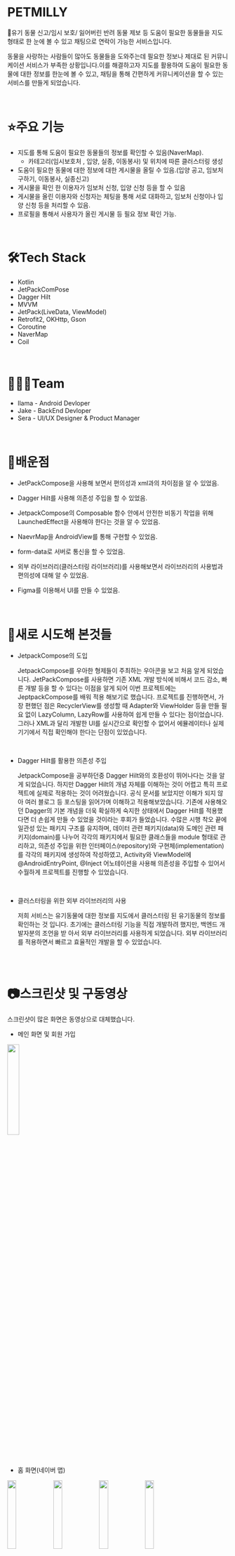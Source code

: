 # PETMILLY

🐶유기 동물 신고/임시 보호/ 잃어버린 반려 동물 제보 등 도움이 필요한 동물들을 지도 형태로 한 눈에 볼 수 있고 채팅으로 연락이 가능한 서비스입니다.

동물을 사랑하는 사람들이 많아도 동물들을 도와주는데 필요한 정보나 제대로 된 커뮤니케이션 서비스가 부족한 상황입니다.이를 해결하고자 지도를 활용하여 도움이 필요한 동물에 대한 정보를 한눈에 볼 수 있고, 채팅을 통해 간편하게 커뮤니케이션을 할 수 있는 서비스를 만들게 되었습니다.

<br>

# ⭐️주요 기능
* 지도를 통해 도움이 필요한 동물들의 정보를 확인할 수 있음(NaverMap).
  * 카테고리(임시보호처 , 입양, 실종, 이동봉사) 및 위치에 따른 클러스터링 생성 
* 도움이 필요한 동물에 대한 정보에 대한 게시물을 올릴 수 있음.(입양 공고, 임보처 구하기, 이동봉사, 실종신고)
* 게시물을 확인 한 이용자가 임보처 신청, 입양 신청 등을 할 수 있음
* 게시물을 올린 이용자와 신청자는 체팅을 통해 서로 대화하고, 임보처 신청이나 입양 신청 등을 처리할 수 있음.
* 프로필을 통해서 사용자가 올린 게시물 등 필요 정보 확인 가능.

<br>


# 🛠Tech Stack
* Kotlin
* JetPackComPose
* Dagger Hilt
* MVVM
* JetPack(LiveData, ViewModel)
* Retrofit2, OKHttp, Gson 
* Coroutine
* NaverMap
* Coil


<br>

# 🧑🏻‍💻Team
* llama - Android Devloper
* Jake - BackEnd Devloper
* Sera - UI/UX Designer & Product Manager

<br>

# 📖배운점
* JetPackCompose을 사용해 보면서 편의성과 xml과의 차이점을 알 수 있었음.
* Dagger Hilt를 사용해 의존성 주입을 할 수 있었음.
* JetpackCompose의 Composable 함수 안에서 안전한 비동기 작업을 위해 LaunchedEffect을 사용해야 한다는 것을 알 수 있었음.
* NaevrMap을 AndroidView를 통해 구현할 수 있었음.
* form-data로 서버로 통신을 할 수 있었음.
* 외부 라이브러리(클러스터링 라이브러리)를 사용해보면서 라이브러리의 사용법과 편의성에 대해 알 수 있었음.
* Figma를 이용해서 UI를 만들 수 있었음.


  <br>
  
  
# 🧐새로 시도해 본것들

* JetpackCompose의 도입 


  JetpackCompose를 우아한 형제들이 주최하는 우아콘을 보고 처음 알게 되었습니다. JetPackCompose를 사용하면 기존 XML 개발 방식에 비해서 코드 감소, 빠른 개발 등을 할 수 있다는 이점을 알게 되어 이번 프로젝트에는 JeptpackCompose를 배워 적용 해보기로 했습니다. 프로젝트를 진행하면서, 가장 편했던 점은 RecyclerView를 생성할 때 Adapter와 ViewHolder 등을 만들 필요 없이 LazyColumn, LazyRow를 사용하여 쉽게 만들 수 있다는 점이었습니다. 그러나 XML과 달리 개발한 UI를 실시간으로 확인할 수 없어서 에뮬레이터나 실제 기기에서 직접 확인해야 한다는 단점이 있었습니다.
 
  <br>
 
* Dagger Hilt를 활용한 의존성 주입

  JetpackCompose을 공부하던중 Dagger Hilt와의 호환성이 뛰어나다는 것을 알게 되었습니다. 하지만 Dagger Hilt의 개념 자체를 이해하는 것이 어렵고 특히 프로젝트에 실제로 적용하는 것이 어려웠습니다. 공식 문서를 보았지만 이해가 되지 않아 여러 블로그 등 포스팅을 읽어가며 이해하고 적용해보았습니다. 기존에 사용해오던 Dagger의 기본 개념을 더욱 확실하게 숙지한 상태에서 Dagger Hilt를 적용했다면 더 손쉽게 만들 수 있었을 것이라는 후회가 들었습니다. 수많은 시행 착오 끝에 일관성 있는 패키지 구조를 유지하며, 데이터 관련 패키지(data)와 도메인 관련 패키지(domain)를 나누어 각각의 패키지에서 필요한 클래스들을 module 형태로 관리하고, 의존성 주입을 위한 인터페이스(repository)와 구현체(implementation)를 각각의 패키지에 생성하여 작성하였고, Activity와 ViewModel에 @AndroidEntryPoint, @Inject 어노테이션을 사용해 의존성을 주입할 수 있어서 수월하게 프로젝트를 진행할 수 있었습니다.
  
  
  <br>
  
  
 * 클러스터링을 위한 외부 라이브러리의 사용
 
    저희 서비스는 유기동물에 대한 정보를 지도에서 클러스터링 된 유기동물의 정보를 확인하는 것 입니다. 초기에는 클러스터링 기능을 직접 개발하려 했지만, 백엔드 개발자분의 조언을 받     아서 외부 라이브러리를 사용하게 되었습니다. 외부 라이브러리를 적용하면서 빠르고 효율적인 개발을 할 수 있었습니다.
<br>
<br>
 
 
# 📷스크린샷 및 구동영상
스크린샷이 많은 화면은 동영상으로 대체했습니다.


* 메인 화면 및 회원 가입
<img width="23%" src="https://user-images.githubusercontent.com/68366753/228754112-72359d6b-30aa-4b11-a32c-5afabd791e47.gif"/>


<br></br>


* 홈 화면(네이버 맵)

<img width="20%" src="https://user-images.githubusercontent.com/68366753/228773070-48148a99-f056-4d25-b513-b1071851d27c.jpeg"/> <img width="20%" src="https://user-images.githubusercontent.com/68366753/228773600-412e2c01-f03e-45aa-ae73-03d317960651.png"/> <img width="20%" src="https://user-images.githubusercontent.com/68366753/228773805-f6984c1f-9020-4c0e-83be-afeea99bec99.jpeg"/> <img width="20%" src="https://user-images.githubusercontent.com/68366753/228774364-63fd75e8-5e68-4b50-b043-f51313c33b47.jpeg"/> <img width="20%" src="https://user-images.githubusercontent.com/68366753/228774534-e66fb1db-9055-4c78-93a7-5236f6142a6a.jpeg"/> 

<br></br>

* 이동봉사 구해요

<img width="20%" src="https://user-images.githubusercontent.com/68366753/229289679-5835baad-f741-4cad-8a58-32a781c79a35.gif"/> <img width="20%" src="https://user-images.githubusercontent.com/68366753/229085084-0e7869f4-b66a-4004-b733-6b1a57d94892.jpeg"/> <img width="20%" src="https://user-images.githubusercontent.com/68366753/229085019-2676602f-34f9-4cc7-acc6-ea5f8ea6e650.jpeg"/> 


<br></br>

* 임보처 구해요

<img width="20%" src="https://user-images.githubusercontent.com/68366753/229336206-66813b32-d746-470e-921e-4d6706d583a4.jpeg"/> <img width="20%" src="https://user-images.githubusercontent.com/68366753/229336418-2e96cb04-dc7a-4d39-bd0f-0ee21f301ec4.gif"/> <img width="20%" src="https://user-images.githubusercontent.com/68366753/229337131-ee80fea5-2dce-4553-a921-8a3b7e1973d0.jpeg"/> <img width="20%" src="https://user-images.githubusercontent.com/68366753/229337195-c27fb95b-3350-4047-b48e-69036f66d3e9.jpeg"/> <img width="20%" src="https://user-images.githubusercontent.com/68366753/229337166-c95347f7-57aa-44ce-a6b4-7de238f89a4a.jpeg"/>


<br></br>

 
* 우리아이 찾아요


 <img width="20%" src="https://user-images.githubusercontent.com/68366753/229334798-9f3eb491-c45b-40c8-a0f9-7da477e8e128.jpeg"/> <img width="20%" src="https://user-images.githubusercontent.com/68366753/229334279-d095ced0-7e69-46eb-8856-0fd212604ed3.gif"/> <img width="20%" src="https://user-images.githubusercontent.com/68366753/229333925-80ef70d8-329f-4452-a49f-adf44f9afd0a.gif"/>

<br></br>


* 입양 공고(진행중)


<img width="20%" src="https://user-images.githubusercontent.com/68366753/229337797-50a578dd-9912-46e4-bfa1-6cbcbb73c798.jpeg"/> <img width="20%" src="https://user-images.githubusercontent.com/68366753/229337807-4df509f1-672e-4abf-b728-4d320bd18bdd.jpeg"/>

<br></br>



* 채팅방(진행중)

<img width="20%" src="https://user-images.githubusercontent.com/68366753/228779416-05b8c8a6-6196-484a-a08a-c8f78932e5c1.jpeg"/> <img width="20%" src="https://user-images.githubusercontent.com/68366753/228779427-95c02e04-440a-4c91-820f-c085a46aac6d.jpeg"/> <img width="20%" src="https://user-images.githubusercontent.com/68366753/228779438-038bff54-bdf6-423b-969a-0d5320c3aa4f.jpeg"/> 









